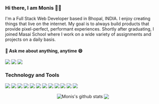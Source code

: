 <span align="left">
 <h3>Hi there, I am Monis 👨‍💻 </h3>
 
 <p>I'm a Full Stack Web Developer based in Bhopal, INDIA. I enjoy creating things that live on the internet. My goal is to always build products that provide pixel-perfect, performant experiences. Shortly after graduating, I joined Masai School where I work on a wide variety of assignments and projects on a daily basis.</p>
 <h4> 💬 Ask me about anything, anytime 😄 </h4>
 
[![](https://img.icons8.com/material-two-tone/32/000000/linkedin.png)](www.linkedin.com/in/Iammonis)
[![](https://img.icons8.com/material-two-tone/32/000000/gmail.png)](mailto:immoniskhan@gmail.com)
[![](https://img.icons8.com/ios/32/000000/resume-website.png)](https://moniskhan.dev/)

</span>
 
 ### Technology and Tools
 
<img src = "https://img.shields.io/badge/-HTML5-E34F26?style=flat&logo=html5&logoColor=white"> <img src = "https://img.shields.io/badge/-CSS3-1572B6?style=flat&logo=css3&logoColor=white"> <img src="https://img.shields.io/badge/-JavaScript-eed718?style=flat&logo=javascript&logoColor=ffffff"> <img src="https://img.shields.io/badge/-React-000000?style=flat&logo=react&logoColor=00c8ff"> <img src="https://img.shields.io/badge/-Redux-764abc?style=flat&logo=redux&logoColor=white"> <img src="https://img.shields.io/badge/-MongoDB-4DB33D?style=flat&logo=mongodb&logoColor=FFFFFF"> <img src="https://img.shields.io/badge/-Express.js-787878?style=flat"> <img src="https://img.shields.io/badge/-Node.js-3C873A?style=flat&logo=Node.js&logoColor=white"> <img src="http://img.shields.io/badge/-Git-F1502F?style=flat&logo=git&logoColor=FFFFFF"> <img src="http://img.shields.io/badge/-Github-000000?style=flat&logo=github&logoColor=FFFFFF"> <img src="http://img.shields.io/badge/-VS%20Code-007ACC?style=flat&logo=visual%20studio%20code&logoColor=white">
<img src="http://img.shields.io/badge/Postman-FA4566?style=flat&logo=postman&logoColor=white">
 
 <div align="center" display="flex" href="https://github.com/Iammonis">
 
 <img align="center" margin=10 src="https://github-readme-stats.vercel.app/api?username=Iammonis&title_color=fff&text_color=fff&show_icons=true&count_private=true&bg_color=130,5d37c5,0e1eaa,319197&include_all_commits=true"       alt="Monis's github stats" />
 
   <img align="center" margin=10  src="https://github-readme-stats.vercel.app/api/top-langs/?username=Iammonis&count_private=true&theme=light&layout=compact">

<!--
**Iammonis/Iammonis** is a ✨ _special_ ✨ repository because its `README.md` (this file) appears on your GitHub profile.

Here are some ideas to get you started:

- 🔭 I’m currently working on ...
- 🌱 I’m currently learning ...
- 👯 I’m looking to collaborate on ...
- 🤔 I’m looking for help with ...
- 💬 Ask me about ...
- 📫 How to reach me: ...
- 😄 Pronouns: ...
- ⚡ Fun fact: ...
-->
